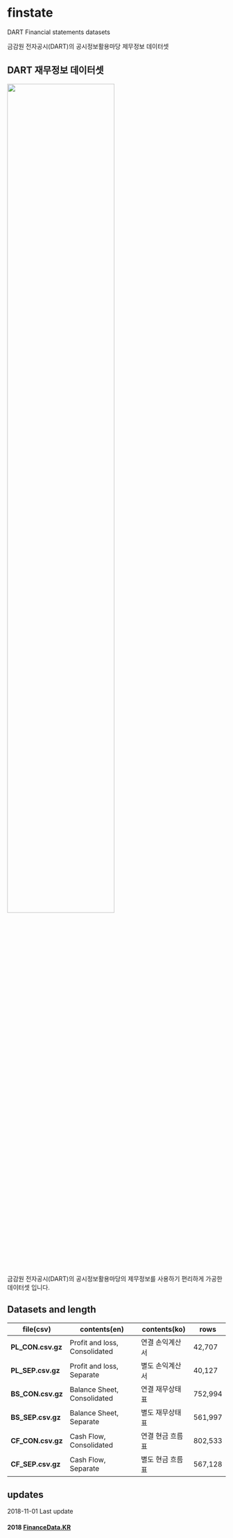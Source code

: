 # finstate
DART Financial statements datasets

금감원 전자공시(DART)의 공시정보활용마당 제무정보 데이터셋

## DART 재무정보 데이터셋
<img width="70%" src="https://i.imgur.com/NnT6y5q.png" >

금감원 전자공시(DART)의 공시정보활용마당의 제무정보를 사용하기 편리하게 가공한 데이터셋 입니다.


## Datasets and length
<table>
<thead>
<tr>
<th>file(csv)</th>
<th>contents(en)</th>
<th>contents(ko)</th>
<th>rows</th>
</tr>
</thead>
<tbody>
<tr>
<td><strong>PL_CON.csv.gz</strong></td>
<td>Profit and loss, Consolidated</td>
<td>연결 손익계산서</td>
<td>42,707</td>
</tr>
<tr>
<td><strong>PL_SEP.csv.gz</strong></td>
<td>Profit and loss, Separate</td>
<td>별도 손익계산서</td>
<td>40,127</td>
</tr>
<tr>
<td><strong>BS_CON.csv.gz</strong></td>
<td>Balance Sheet, Consolidated</td>
<td>연결 재무상태표</td>
<td>752,994</td>
</tr>
<tr>
<td><strong>BS_SEP.csv.gz</strong></td>
<td>Balance Sheet, Separate</td>
<td>별도 재무상태표</td>
<td>561,997</td>
</tr>
<tr>
<td><strong>CF_CON.csv.gz</strong></td>
<td>Cash Flow, Consolidated</td>
<td>연결 현금 흐름표</td>
<td>802,533</td>
</tr>
<tr>
<td><strong>CF_SEP.csv.gz</strong></td>
<td>Cash Flow, Separate</td>
<td>별도 현금 흐름표</td>
<td>567,128</td>
</tr>
</tbody>
</table>

## updates
2018-11-01 Last update

#### 2018 [FinanceData.KR](http://financedata.kr)
